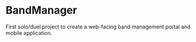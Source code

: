 BandManager
===========

First solo/duel project to create a web-facing band management portal and mobile application.